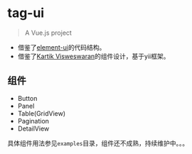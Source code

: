 # tag-ui

> A Vue.js project


- 借鉴了[element-ui](https://github.com/ElemeFE/element)的代码结构。
- 借鉴了[Kartik Visweswaran](https://github.com/kartik-v)的组件设计，基于yii框架。


## 组件

- Button
- Panel
- Table(GridView)
- Pagination
- DetailView


具体组件用法参见`examples`目录，组件还不成熟，持续维护中。。。